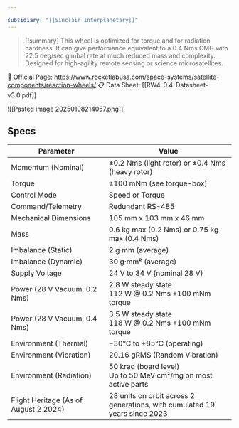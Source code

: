 ```yaml
---

subsidiary: "[[Sinclair Interplanetary]]"
---
```


>[!summary]
This wheel is optimized for torque and for radiation hardness. It can give performance equivalent to a 0.4 Nms CMG with 22.5 deg/sec gimbal rate at much reduced mass and complexity. Designed for high-agility remote sensing or science microsatellites.
>
🔗 Official Page: https://www.rocketlabusa.com/space-systems/satellite-components/reaction-wheels/
📋 Data Sheet: [[RW4-0.4-Datasheet-v3.0.pdf]]


![[Pasted image 20250108214057.png]]

## Specs

| Parameter                             | Value                                                                      |
| ------------------------------------- | -------------------------------------------------------------------------- |
| Momentum (Nominal)                    | ±0.2 Nms (light rotor) or ±0.4 Nms (heavy rotor)                           |
| Torque                                | ±100 mNm (see torque-box)                                                  |
| Control Mode                          | Speed or Torque                                                            |
| Command/Telemetry                     | Redundant RS-485                                                           |
| Mechanical Dimensions                 | 105 mm x 103 mm x 46 mm                                                    |
| Mass                                  | 0.6 kg max (0.2 Nms) or 0.75 kg max (0.4 Nms)                              |
| Imbalance (Static)                    | 2 g·mm (average)                                                           |
| Imbalance (Dynamic)                   | 30 g·mm² (average)                                                         |
| Supply Voltage                        | 24 V to 34 V (nominal 28 V)                                                |
| Power (28 V Vacuum, 0.2 Nms)          | 2.8 W steady state<br>112 W @ 0.2 Nms +100 mNm torque                      |
| Power (28 V Vacuum, 0.4 Nms)          | 3.5 W steady state<br>118 W @ 0.2 Nms +100 mNm torque                      |
| Environment (Thermal)                 | −30°C to +85°C (operating)                                                 |
| Environment (Vibration)               | 20.16 gRMS (Random Vibration)                                              |
| Environment (Radiation)               | 50 krad (board level)<br>Up to 50 MeV·cm²/mg on most active parts          |
| Flight Heritage (As of August 2 2024) | 28 units on orbit across 2 generations, with cumulated 19 years since 2023 |
